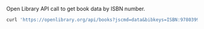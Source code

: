 
Open Library API call to get book data by ISBN number.

```sh
curl 'https://openlibrary.org/api/books?jscmd=data&bibkeys=ISBN:9780399563874&format=json' | jq
```